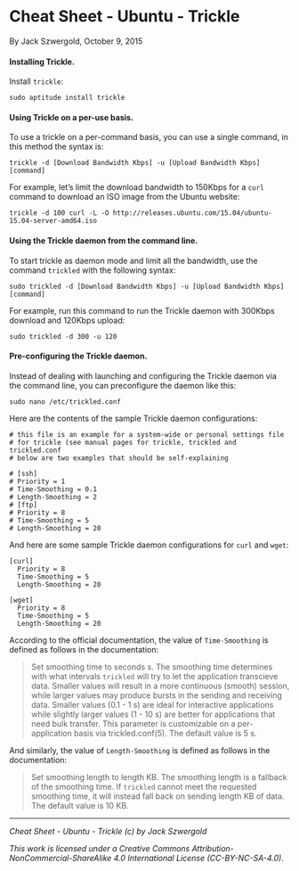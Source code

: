 # Cheat Sheet - Ubuntu - Trickle

By Jack Szwergold, October 9, 2015

#### Installing Trickle.

Install `trickle`:

    sudo aptitude install trickle

#### Using Trickle on a per-use basis.

To use a trickle on a per-command basis, you can use a single command, in this method the syntax is:

    trickle -d [Download Bandwidth Kbps] -u [Upload Bandwidth Kbps] [command]

For example, let’s limit the download bandwidth to 150Kbps for a `curl` command to download an ISO image from the Ubuntu website:

    trickle -d 100 curl -L -O http://releases.ubuntu.com/15.04/ubuntu-15.04-server-amd64.iso

#### Using the Trickle daemon from the command line.

To start trickle as daemon mode and limit all the bandwidth, use the command `trickled` with the following syntax:

    sudo trickled -d [Download Bandwidth Kbps] -u [Upload Bandwidth Kbps] [command]

For example, run this command to run the Trickle daemon with 300Kbps download and 120Kbps upload:

    sudo trickled -d 300 -u 120

#### Pre-configuring the Trickle daemon.

Instead of dealing with launching and configuring the Trickle daemon via the command line, you can preconfigure the daemon like this:

    sudo nano /etc/trickled.conf

Here are the contents of the sample Trickle daemon configurations:

	# this file is an example for a system-wide or personal settings file
	# for trickle (see manual pages for trickle, trickled and trickled.conf
	# below are two examples that should be self-explaining
	
	# [ssh]
	# Priority = 1
	# Time-Smoothing = 0.1
	# Length-Smoothing = 2
	# [ftp]
	# Priority = 8
	# Time-Smoothing = 5
	# Length-Smoothing = 20

And here are some sample Trickle daemon configurations for `curl` and `wget`:

	[curl]
	  Priority = 8
	  Time-Smoothing = 5
	  Length-Smoothing = 20
	
	[wget]
	  Priority = 8
	  Time-Smoothing = 5
	  Length-Smoothing = 20

According to the official documentation, the value of `Time-Smoothing` is defined as follows in the documentation:

> Set smoothing time to seconds s. The smoothing time determines with what intervals `trickled` will try to let the application transcieve data. Smaller values will result in a more continuous (smooth) session, while larger values may produce bursts in the sending and receiving data. Smaller values (0.1 - 1 s) are ideal for interactive applications while slightly larger values (1 - 10 s) are better for applications that need bulk transfer. This parameter is customizable on a per-application basis via trickled.conf(5). The default value is 5 s.

And similarly, the value of `Length-Smoothing` is defined as follows in the documentation:

> Set smoothing length to length KB. The smoothing length is a fallback of the smoothing time. If `trickled` cannot meet the requested smoothing time, it will instead fall back on sending length KB of data. The default value is 10 KB.

***

*Cheat Sheet - Ubuntu - Trickle (c) by Jack Szwergold*

*This work is licensed under a Creative Commons Attribution-NonCommercial-ShareAlike 4.0 International License (CC-BY-NC-SA-4.0).*
